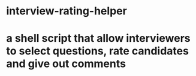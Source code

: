 # interview-rating-helper

# a shell script that allow interviewers to select questions, rate candidates and give out comments

